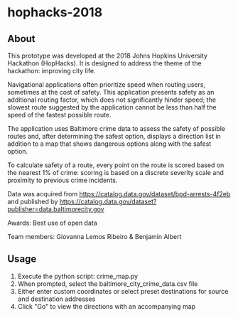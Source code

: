 # hophacks-2018

## About
This prototype was developed at the 2018 Johns Hopkins University Hackathon (HopHacks).  It is designed to address the theme of the hackathon: improving city life.

Navigational applications often prioritize speed when routing users, sometimes at the cost of safety.  This application presents safety as an additional routing factor, which does not significantly hinder speed; the slowest route suggested by the application cannot be less than half the speed of the fastest possible route.

The application uses Baltimore crime data to assess the safety of possible routes and, after determining the safest option, displays a direction list in addition to a map that shows dangerous options along with the safest option.

To calculate safety of a route, every point on the route is scored based on the nearest 1% of crime: scoring is based on a discrete severity scale and proximity to previous crime incidents.

Data was acquired from https://catalog.data.gov/dataset/bpd-arrests-4f2eb and published by https://catalog.data.gov/dataset?publisher=data.baltimorecity.gov

Awards:
Best use of open data

Team members:
Giovanna Lemos Ribeiro & Benjamin Albert

## Usage
1. Execute the python script: crime_map.py
2. When prompted, select the baltimore_city_crime_data.csv file
3. Either enter custom coordinates or select preset destinations for source and destination addresses
4. Click "Go" to view the directions with an accompanying map
